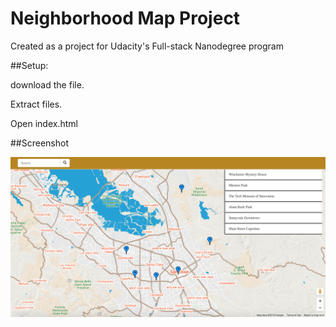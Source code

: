 
<h1>Neighborhood Map Project</h1>


Created as a project for Udacity's Full-stack Nanodegree program 

##Setup:

download the file.

Extract files.

Open index.html

##Screenshot

<div align="center">
    <img src="/neighborhoodMAP/neighbourhood-map.png" width="900px"</img> 
</div>
